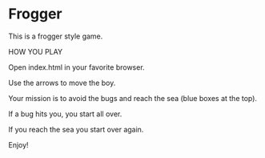  Frogger
 =======


This is a frogger style game.


HOW YOU PLAY

Open index.html in your favorite browser.

Use the arrows to move the boy.

Your mission is to avoid the bugs and reach the sea (blue boxes at the top).

If a bug hits you, you start all over.

If you reach the sea you start over again.

Enjoy!
